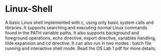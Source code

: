 # Linux-Shell
A basic Linux shell implemented with c, using only basic system calls and libraries. 
It supports searching and executing normal Linux commands found in the PATH variable paths. 
It also supports background and foreground operations, echo directive, export directive, variables handling, tilde expansion and cd directive. 
It can also run in two modes : batch file running and interactive shell mode.
Read the OS Lab 1 pdf for more details.
